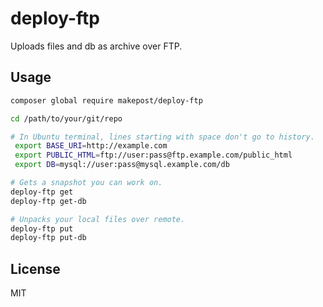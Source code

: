 # deploy-ftp

Uploads files and db as archive over FTP.

## Usage

```bash
composer global require makepost/deploy-ftp

cd /path/to/your/git/repo

# In Ubuntu terminal, lines starting with space don't go to history.
 export BASE_URI=http://example.com
 export PUBLIC_HTML=ftp://user:pass@ftp.example.com/public_html
 export DB=mysql://user:pass@mysql.example.com/db

# Gets a snapshot you can work on.
deploy-ftp get
deploy-ftp get-db

# Unpacks your local files over remote.
deploy-ftp put
deploy-ftp put-db
```

## License

MIT
